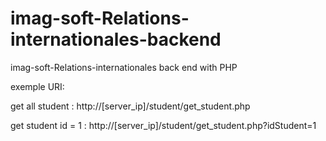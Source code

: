 # imag-soft-Relations-internationales-backend
imag-soft-Relations-internationales back end with PHP


exemple URI:

get all student :
http://[server_ip]/student/get_student.php

get student id = 1 :
http://[server_ip]/student/get_student.php?idStudent=1
